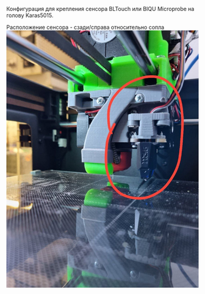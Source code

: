 Конфигурация для крепления сенсора BLTouch или BIQU Microprobe на голову Karas5015.

Расположение сенсора - сзади/справа относительно сопла
![Расположение сенсора](karas_with_microprobe.jpg)
